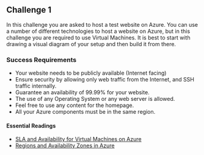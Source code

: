 ## Challenge 1
In this challenge you are asked to host a test website on Azure. You can use a number of different technologies to host a website on Azure, but in this challenge you are required to use Virtual Machines. It is best to start with drawing a visual diagram of your setup and then build it from there.  
### Success Requirements
- Your website needs to be publicly available (Internet facing)
- Ensure security by allowing only web traffic from the Internet, and SSH traffic internally. 
- Guarantee an availability of 99.99% for your website.
- The use of any Operating System or any web server is allowed.
- Feel free to use any content for the homepage.
- All your Azure components must be in the same region.

#### Essential Readings
- [SLA and Availability for Virtual Machines on Azure](https://azure.microsoft.com/en-us/support/legal/sla/virtual-machines/v1_9/)
- [Regions and Availability Zones in Azure](https://docs.microsoft.com/en-us/azure/availability-zones/az-overview)